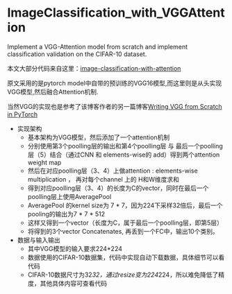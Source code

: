 # ImageClassification_with_VGGAttention
Implement a VGG-Attention model from scratch and implement classification validation on the CIFAR-10 dataset.

本文大部分代码来自这里：[image-classification-with-attention](https://blog.paperspace.com/image-classification-with-attention/)

原文采用的是pytorch model中自带的预训练的VGG16模型,而这里则是从头实现VGG模型,然后融合Attention机制.

当然VGG的实现也是参考了该博客作者的另一篇博客[Writing VGG from Scratch in PyTorch](https://blog.paperspace.com/vgg-from-scratch-pytorch/)

- 实现架构
  - 基本架构为VGG模型，然后添加了一个attention机制
  - 分别使用第3个poolling层的输出和第4个poolling层 与 
  最后一个poolling层（5）结合（通过CNN 和 elements-wise的 add）得到两个attention weight map
  - 然后在对应poolling层（3、4）上做attention : elements-wise multiplication ，
  再对每个channel 上的 H和W维度求和
  - 得到对应poolling层（3、4）的长度为C的vector，同时在最后一个poolling层上使用AveragePool
  - AveragePool 的kernel size为 7 * 7，因为224下采样32倍后，最后一个pooling的输出为7 * 7 * 512
  - 这样又得到一个vector（长度为C，属于最后一个poolling层，即第5层）
  - 将得到的3个vector Concatenates, 再丢到一个FC中，输出10个类别。
- 数据与输入输出
  - 其中VGG模型的输入要求224*224
  - 数据使用的CIFAR-10数据集，代码中实现自动下载数据，具体细节可以看代码
  - CIFAR-10数据尺寸为32*32，通过resize变为224*224，所以难免降低了精度，其他具体内容可查看代码
  
